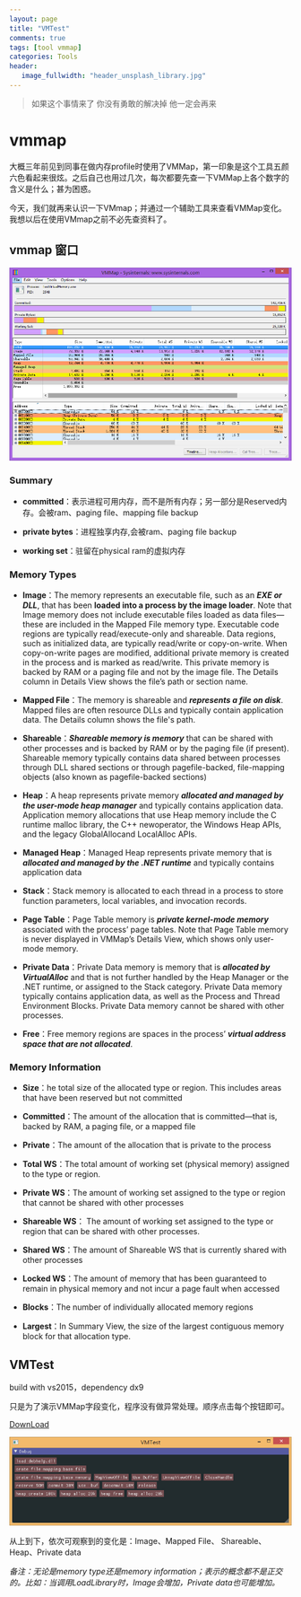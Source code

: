 ```yaml
---
layout: page
title: "VMTest"
comments: true
tags: [tool vmmap]
categories: Tools
header:
   image_fullwidth: "header_unsplash_library.jpg"
---
```

> 如果这个事情来了 你没有勇敢的解决掉 他一定会再来

# vmmap

大概三年前见到同事在做内存profile时使用了VMMap，第一印象是这个工具五颜六色看起来很炫。之后自己也用过几次，每次都要先查一下VMMap上各个数字的含义是什么；甚为困惑。   

今天，我们就再来认识一下VMmap；并通过一个辅助工具来查看VMMap变化。我想以后在使用VMmap之前不必先查资料了。

## vmmap 窗口

![vmmap](/images/2016/20161127-vmmap-ui.jpg)

### Summary

* **committed**：表示进程可用内存，而不是所有内存；另一部分是Reserved内存。会被ram、paging file、mapping file backup

* **private bytes**：进程独享内存,会被ram、paging file backup

* **working set**：驻留在physical ram的虚拟内存

### Memory Types

* **Image**：The memory represents an executable file, such as an ***EXE or DLL***, that has been **loaded into a process by the image loader**. Note that Image memory does not include executable files loaded as data files—these are included in the Mapped File memory type. Executable code regions are typically read/execute-only and shareable. Data regions, such as initialized data, are typically read/write or copy-on-write. When 
copy-on-write pages are modified, additional private memory is created in the process and is marked as read/write. This private memory is backed by RAM or a paging file and not by the image file. The Details column in Details View shows the file’s path or section name.

* **Mapped File**：The memory is shareable and ***represents a file on disk***. Mapped files are often resource DLLs and typically contain application data. The Details column shows the file's path.

* **Shareable**：***Shareable memory is memory*** that can be shared with other processes and is backed by RAM or by the paging file (if present). Shareable memory typically contains data shared between processes through DLL shared sections or through pagefile-backed, file-mapping objects (also known as pagefile-backed sections)

* **Heap**：A heap represents private memory ***allocated and managed by the user-mode heap manager*** and typically contains application data. Application memory allocations that use Heap memory include the C runtime malloc library, the C++ newoperator, the Windows Heap APIs, and the legacy GlobalAllocand LocalAlloc APIs.

* **Managed Heap**：Managed Heap represents private memory that is ***allocated and managed by the .NET runtime*** and typically contains application data

* **Stack**：Stack memory is allocated to each thread in a process to store function parameters, local variables, and invocation records.

* **Page Table**：Page Table memory is ***private kernel-mode memory*** associated with the process’ page tables. Note that Page Table memory is never displayed in VMMap’s Details View, which shows only user-mode memory.

* **Private Data**：Private Data memory is memory that is ***allocated by VirtualAlloc*** and that is not further handled by the Heap Manager or the .NET runtime, or assigned to the Stack category. Private Data memory typically contains application data, as well as the Process and Thread Environment Blocks. Private Data memory cannot be shared with other processes.

* **Free**：Free memory regions are spaces in the process’ ***virtual address space that are not allocated***.



### Memory Information

* **Size**：he total size of the allocated type or region. This includes areas that have been reserved but not committed

* **Committed**：The amount of the allocation that is committed—that is, backed by RAM, a paging file, or a mapped file

* **Private**：The amount of the allocation that is private to the process

* **Total WS**：The total amount of working set (physical memory) assigned to the type or region.

* **Private WS**：The amount of working set assigned to the type or region that cannot be shared with other processes

* **Shareable WS**： The amount of working set assigned to the type or region that can be shared with other processes.

* **Shared WS**：The amount of Shareable WS that is currently shared with other processes

* **Locked WS**：The amount of memory that has been guaranteed to remain in physical memory and not incur a page fault when accessed

* **Blocks**：The number of individually allocated memory regions

* **Largest**：In Summary View, the size of the largest contiguous memory block for that allocation type.

## VMTest 

build with vs2015，dependency dx9

只是为了演示VMMap字段变化，程序没有做异常处理。顺序点击每个按钮即可。

[DownLoad](/images/2016/20161127-vmtest-bin.7z)

![辅助工具VMTest](/images/2016/20161127-VMTest-ui.jpg)

从上到下，依次可观察到的变化是：Image、Mapped File、 Shareable、Heap、Private data

*备注：无论是memory type还是memory information；表示的概念都不是正交的。比如：当调用LoadLibrary时，Image会增加，Private data也可能增加。*